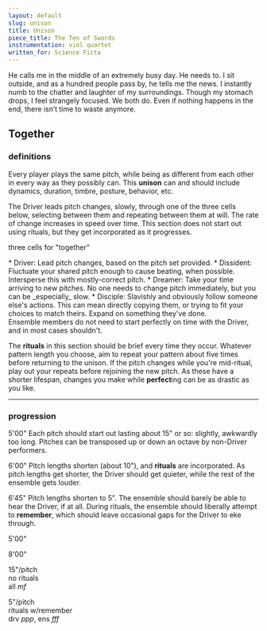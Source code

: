```yaml
---
layout: default
slug: unison
title: Unison
piece_title: The Ten of Swords
instrumentation: viol quartet
written_for: Science Ficta
---
```


<div class="main-text narrative" markdown="1">
He calls me in the middle of an extremely busy day. He needs to. I sit outside, and as a hundred people pass by, he tells me the news. I instantly numb to the chatter and laughter of my surroundings. Though my stomach drops, I feel strangely focused. We both do. Even if nothing happens in the end, there isn’t time to waste anymore.
</div>

<div class="main-text" markdown="1">

## Together

### definitions

Every player plays the same pitch, while being as different from each other in every way as they possibly can. This **unison** can and should include dynamics, duration, timbre, posture, behavior, etc.

The Driver leads pitch changes, slowly, through one of the three cells below, selecting between them and repeating between them at will. The rate of change increases in speed over time. This section does not start out using rituals, but they get incorporated as it progresses.

</div>

<div class="together-svg">
	<object type="image/svg+xml" data="assets/svg/cells_2.svg"></object>
	<p class="caption">three cells for "together"</p>
</div>

<div class="roles-block" markdown="1">
* Driver: Lead pitch changes, based on the pitch set provided.
* Dissident: Fluctuate your shared pitch enough to cause beating, when possible. Intersperse this with mostly-correct pitch.
* Dreamer: Take your time arriving to new pitches. No one needs to change pitch immediately, but you can be _especially_ slow.
* Disciple: Slavishly and obviously follow someone else's actions. This can mean directly copying them, or trying to fit your choices to match theirs. Expand on something they've done.
</div>

<div class="main-text" markdown="1">
Ensemble members do not need to start perfectly on time with the Driver, and in most cases shouldn't.

The **rituals** in this section should be brief every time they occur. Whatever pattern length you choose, aim to repeat your pattern about five times before returning to the unison. If the pitch changes while you're mid-ritual, play out your repeats before rejoining the new pitch. As these have a shorter lifespan, changes you make while **perfect**ing can be as drastic as you like.

---

### progression

<span class="time">5'00"</span>
Each pitch should start out lasting about 15" or so: slightly, awkwardly too long. Pitches can be transposed up or down an octave by non-Driver performers.

<span class="time">6'00"</span>
Pitch lengths shorten (about 10"), and **rituals** are incorporated. As pitch lengths get shorter, the Driver should get quieter, while the rest of the ensemble gets louder.

<span class="time">6'45"</span>
Pitch lengths shorten to 5". The ensemble should barely be able to hear the Driver, if at all. During rituals, the ensemble should liberally attempt to **remember**, which should leave occasional gaps for the Driver to eke through.

<div class="arc-block">
	<div class="arc-inner arc-gradient">
		<p class="start">5'00"</p>
		<p>8'00"</p>
	</div>
	<div class="arc-inner arc-text">
		<p class="start">15"/pitch<br />no rituals<br />all <em>mf</em></p>
		<p>5"/pitch<br />rituals w/remember<br />drv <em>ppp</em>, ens <em>fff</em></p>
	</div>
</div>

</div>
<!-- <div class="unison-svg">
	<object type="image/svg+xml" data="assets/svg/unison-1.svg"></object>
</div> -->

<!-- start unified, then start to change?
include note lengths
make the graphic longer, change the timings
indicate full timings for this section
what needs to be precise vs imprecise -->